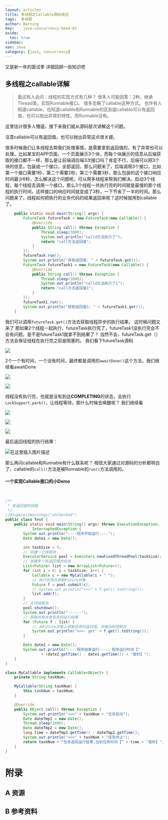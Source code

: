 ```yaml
---
layout: articles
title: 多线程之Callable源码简述
tags:  多线程
author: Warning
key:    java-concurrency-head-01
aside:
  toc: true
sidebar:
nav: Java
category: [java, concurrency]
---
```


又是新一年的面试季
详细回顾一些知识吧

<!--more-->



## 多线程之callable详解

> 面试有人会问：线程的实现方式有几种？
> 很多人可能回答：2种，继承Thread类，实现Runnable接口。
> 很多忽略了callable这种方式。
> 也许有人知道callable，也知道callable和Runnable的区别是callable可以有返回值，也可以抛出异常的特性，而Runnable没有。

这里估计很多人懵逼，接下来我们就从源码层次讲解这个问题。

注意callable可以有返回值，也可以抛出异常这点很关键。

​		很多时候我们让多线程去帮我们处理事情，是需要拿到返回值的，有了异常也可以处理，比如某宝的APP页面，一个页面展示3个块，而每个块展示的信息从后端获取的接口都不一样，那么是让前端调后端3次接口吗？
​		肯定不行，后端可以把3个块的信息，包装成一个接口，全部返回，那么问题来了，后端调用3个接口，比如第一个接口需要1秒，第二个需要2秒，第三个需要3秒，那么包装的这个接口响应时间最少6秒，怎么解决这个问题呢，可以用多线程来帮我们解决。
​		启动3个线程，每个线程去调用一个接口，那么3个线程一共执行完的时间就是最慢的那个线程的执行时间，这样接口的响应时间就变成了3秒，一下节省了一半的时间。
​		那么问题来了，线程如何把执行的业务代码的结果返回来呢？这时候就用到callable了。

```java
    public static void main(String[] args) {
        FutureTask futureTask = new FutureTask(new Callable() {
            @Override
            public String call() throws Exception {
                Thread.sleep(3000);
                System.out.println("calld方法执行了");
                return "call方法返回值";
            }
        });
        futureTask.run();
        System.out.println("获取返回值: " + futureTask.get());
        FutureTask futureTask1 = new FutureTask(new Callable() {
            @Override
            public String call() throws Exception {
                Thread.sleep(3000);
                System.out.println("calld方法执行了1");
                return "call方法返回值1";
            }
        });
        futureTask1.run();
        System.out.println("获取返回值1: " + futureTask1.get());
    }
```

我们可以调用`futureTask.get()`方法去获取线程异步的执行结果，
这时候问题又来了
那如果2个线程一起执行，futureTask执行完了，futureTask1没执行完会不会有问题。是不是futureTask1就拿不到结果了？
当然不会，futureTask.get（）方法会保证线程在执行完之前是阻塞的。
我们看下futureTask源码

![](https://gitee.com/war-ning/picture/raw/master/blog//20220225172433.png)

2个一个有时间，一个没有时间，最终都是调用的`awaitDone()`这个方法，我们继续看awaitDone

![](https://gitee.com/war-ning/picture/raw/master/blog//20220225172534.png)

![](https://gitee.com/war-ning/picture/raw/master/blog//20220225172550.png)



线程没有执行完，也就是没有到达**COMPLETING**的状态，会执行`LockSupport.park()`，让线程等待，那什么时候去唤醒呢？
我们继续看

![](https://gitee.com/war-ning/picture/raw/master/blog//20220225172558.png)

![](https://gitee.com/war-ning/picture/raw/master/blog//20220225172609.png)

![](https://gitee.com/war-ning/picture/raw/master/blog//20220225172617.png)

最后返回线程的执行结果：

![在这里插入图片描述](https://img-blog.csdnimg.cn/20200930094214787.png?x-oss-process=image/watermark,type_ZmFuZ3poZW5naGVpdGk,shadow_10,text_aHR0cHM6Ly9ibG9nLmNzZG4ubmV0L3FxXzg0NDA4NTEyNw==,size_16,color_FFFFFF,t_70#pic_center)

那么再问callable和Runnable有什么联系呢？
相信大家通过对源码的分析都明白了，callable的`call()`方法是被Runnable的`run()`方法调用的。



#### 一个实现Callable接口的小Demo

```java


/**
 * 有返回值的线程
 */
//@SuppressWarnings("unchecked")
public class Test {
    public static void main(String[] args) throws ExecutionException,
            InterruptedException {
        System.out.println("----程序开始运行----");
        Date date1 = new Date();

        int taskSize = 5;
        // 创建一个线程池
        ExecutorService pool = Executors.newFixedThreadPool(taskSize);
        // 创建多个有返回值的任务
        List<Future> list = new ArrayList<Future>();
        for (int i = 0; i < taskSize; i++) {
            Callable c = new MyCallable(i + " ");
            // 执行任务并获取Future对象
            Future f = pool.submit(c);
            // System.out.println(">>>" + f.get().toString());
            list.add(f);
        }
        // 关闭线程池
        pool.shutdown();
        System.out.println("------");
        // 获取所有并发任务的运行结果
        for (Future f : list) {
            // 从Future对象上获取任务的返回值，并输出到控制台
            System.out.println(">>>- get" + f.get().toString());
        }

        Date date2 = new Date();
        System.out.println("----程序结束运行----，程序运行时间【"
                + (date2.getTime() - date1.getTime()) + "毫秒】");
    }
}

class MyCallable implements Callable<Object> {
    private String taskNum;

    MyCallable(String taskNum) {
        this.taskNum = taskNum;
    }

    @Override
    public Object call() throws Exception {
        System.out.println(">>>" + taskNum + "任务启动");
        Date dateTmp1 = new Date();
        Thread.sleep(1000);
        Date dateTmp2 = new Date();
        long time = dateTmp2.getTime() - dateTmp1.getTime();
        System.out.println(">>>" + taskNum + "任务终止");
        return taskNum + "任务返回运行结果,当前任务时间【" + time + "毫秒】";
    }
}
```

# 附录
## A 资源
## B 参考资料


